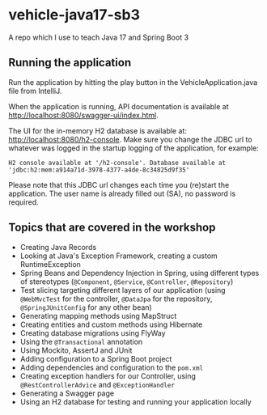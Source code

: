 # vehicle-java17-sb3
A repo which I use to teach Java 17 and Spring Boot 3

## Running the application
Run the application by hitting the play button in the VehicleApplication.java file from IntelliJ.

When the application is running, API documentation is available at [http://localhost:8080/swagger-ui/index.html](http://localhost:8080/swagger-ui/index.html).

The UI for the in-memory H2 database is available at: [http://localhost:8080/h2-console](http://localhost:8080/h2-console). Make sure you change the JDBC url to whatever was logged in the startup logging of the application, for example:

```
H2 console available at '/h2-console'. Database available at 'jdbc:h2:mem:a914a71d-3978-4377-a4de-8c34825d9f35'
```

Please note that this JDBC url changes each time you (re)start the application. The user name is already filled out (SA), no password is required.


## Topics that are covered in the workshop
* Creating Java Records
* Looking at Java's Exception Framework, creating a custom RuntimeException
* Spring Beans and Dependency Injection in Spring, using different types of stereotypes (```@Component```, ```@Service```, ```@Controller```, ```@Repository```)
* Test slicing targeting different layers of our application (using ```@WebMvcTest``` for the controller, ```@DataJpa``` for the repository, ```@SpringJUnitConfig``` for any other bean)
* Generating mapping methods using MapStruct
* Creating entities and custom methods using Hibernate
* Creating database migrations using FlyWay
* Using the ```@Transactional``` annotation
* Using Mockito, AssertJ and JUnit
* Adding configuration to a Spring Boot project
* Adding dependencies and configuration to the ```pom.xml```
* Creating exception handlers for our Controller, using ```@RestControllerAdvice``` and ```@ExceptionHandler```
* Generating a Swagger page
* Using an H2 database for testing and running your application locally
